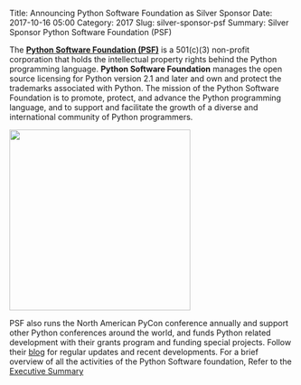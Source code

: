 Title: Announcing Python Software Foundation as Silver Sponsor
Date: 2017-10-16 05:00
Category: 2017
Slug: silver-sponsor-psf
Summary: Silver Sponsor Python Software Foundation (PSF)

The **[Python Software Foundation (PSF)](https://www.python.org/psf/)** is a 501(c)(3) non-profit corporation that holds the intellectual property rights behind the Python programming language. **Python Software Foundation** manages the open source licensing for Python version 2.1 and later and own and protect the trademarks associated with Python. The mission of the Python Software Foundation is to promote, protect, and advance the Python programming language, and to support and facilitate the growth of a diverse and international community of Python programmers.

<img height="320" width="320" src="https://in.pycon.org/2017/images/sponsor/psf.png">

 PSF also runs the North American PyCon conference annually and support other Python conferences around the world, and funds Python related development with their grants program and funding special projects. Follow their [blog](http://pyfound.blogspot.com/) for regular updates and recent developments. For a brief overview of all the activities of the Python Software foundation, Refer to the [Executive Summary](https://www.python.org/psf/summary/) 